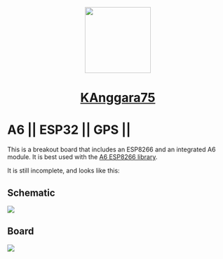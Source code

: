 <p align="center">
    <a href=https://kanggara75.wordpress.com/> 
    <img src="Projects/Sketch/images/logo.png" width="150">
    </a>
</p>

<a href=https://kanggara75.wordpress.com/> <h1 align=center>KAnggara75</h1>
</a>


A6 || ESP32 || GPS ||
===================

This is a breakout board that includes an ESP8266 and an integrated A6 module.
It is best used with the [A6 ESP8266
library](https://github.com/skorokithakis/A6lib).

It is still incomplete, and looks like this:

## Schematic

<img src="Projects/Sketch/images/schematic.png" />

## Board

<img src="Projects/Sketch/images/board.png" />